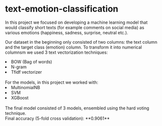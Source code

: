 # text-emotion-classification
In this project we focused on developing a machine learning model that would classify short
texts (for example comments on social media) as various emotions (happiness, sadness,
surprise, neutral etc.). <br>

Our dataset in the beginning only consisted of two columns: the text column and the target class
(emotion) column. To transform it into numerical columnsm we used 3 text
vectorization techniques: 
<li>BOW (Bag of words)</li>
<li>N-gram</li>
<li>Tfidf vectorizer</li>
<br>
For the models, in this project we worked with:
<li>MultinomialNB</li>
<li>SVM</li>
<li>XGBoost</li>
<br>
The final model consisted of 3 models, ensembled using the hard voting technique.<br>
Final accuracy (5-fold cross validation): **0.9061**
